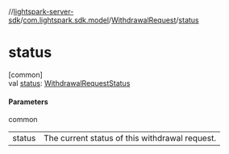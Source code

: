//[lightspark-server-sdk](../../../index.md)/[com.lightspark.sdk.model](../index.md)/[WithdrawalRequest](index.md)/[status](status.md)

# status

[common]\
val [status](status.md): [WithdrawalRequestStatus](../-withdrawal-request-status/index.md)

#### Parameters

common

| | |
|---|---|
| status | The current status of this withdrawal request. |
